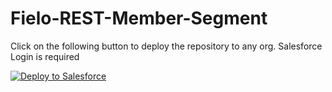 # Fielo-REST-Member-Segment

Click on the following button to deploy the repository to any org. Salesforce Login is required

<a href="https://githubsfdeploy.herokuapp.com?owner=FieloIncentiveAutomation&repo=REST-Member-Segment&ref=master">
  <img alt="Deploy to Salesforce"
       src="https://raw.githubusercontent.com/afawcett/githubsfdeploy/master/deploy.png">
</a>